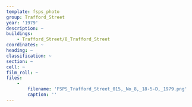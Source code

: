 ```yaml
---
template: fsps_photo
group: Trafford_Street
year: '1979'
description: ~
buildings:
    - Trafford_Street/8_Trafford_Street
coordinates: ~
heading: ~
classification: ~
section: ~
cell: ~
film_roll: ~
files:
    -
        filename: 'FSPS_Trafford_Street_015,_No_8,_18-5-D,_1979.png'
        caption: ''
---
```

